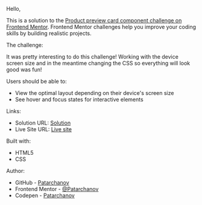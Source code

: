Hello,

This is a solution to the [Product preview card component challenge on Frontend Mentor](https://www.frontendmentor.io/challenges/product-preview-card-component-GO7UmttRfa). Frontend Mentor challenges help you improve your coding skills by building realistic projects. 

The challenge:

It was pretty interesting to do this challenge!
Working with the device screen size and in the meantime changing the CSS
so everything will look good was fun!

Users should be able to:

- View the optimal layout depending on their device's screen size
- See hover and focus states for interactive elements

Links:

- Solution URL: [Solution](https://github.com/Patarchanov/Product-preview-component)
- Live Site URL: [Live site](https://patarchanov.github.io/Product-preview-component/)

Built with:

- HTML5
- CSS


Author:

- GitHub - [Patarchanov](https://github.com/Patarchanov)
- Frontend Mentor - [@Patarchanov](https://www.frontendmentor.io/profile/Patarchanov)
- Codepen - [Patarchanov](https://codepen.io/Patarchanov)

